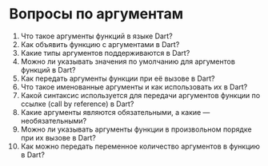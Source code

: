 # Вопросы по аргументам

1. Что такое аргументы функций в языке Dart?
2. Как объявить функцию с аргументами в Dart?
3. Какие типы аргументов поддерживаются в Dart?
4. Можно ли указывать значения по умолчанию для аргументов функций в Dart?
5. Как передать аргументы функции при её вызове в Dart?
6. Что такое именованные аргументы и как использовать их в Dart?
7. Какой синтаксис используется для передачи аргументов функции по ссылке (call by reference) в Dart?
8. Какие аргументы являются обязательными, а какие — необязательными?
9. Можно ли указывать аргументы функции в произвольном порядке при их вызове в Dart?
10. Как можно передать переменное количество аргументов в функцию в Dart?
